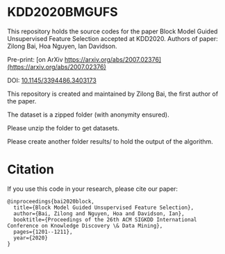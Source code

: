 # KDD2020BMGUFS
This repository holds the source codes for the paper Block Model Guided Unsupervised Feature Selection accepted at KDD2020. Authors of paper: Zilong Bai, Hoa Nguyen, Ian Davidson.

Pre-print: [on ArXiv https://arxiv.org/abs/2007.02376](https://arxiv.org/abs/2007.02376)

DOI: [10.1145/3394486.3403173](https://dl.acm.org/doi/abs/10.1145/3394486.3403173)

This repository is created and maintained by Zilong Bai, the first author of the paper.

The dataset is a zipped folder (with anonymity ensured).

Please unzip the folder to get datasets.

Please create another folder results/ to hold the output of the algorithm.

# Citation

If you use this code in your research, please cite our paper:

```
@inproceedings{bai2020block,
  title={Block Model Guided Unsupervised Feature Selection},
  author={Bai, Zilong and Nguyen, Hoa and Davidson, Ian},
  booktitle={Proceedings of the 26th ACM SIGKDD International Conference on Knowledge Discovery \& Data Mining},
  pages={1201--1211},
  year={2020}
}
```
